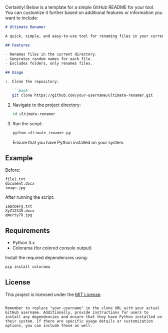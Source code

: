 Certainly! Below is a template for a simple GitHub README for your tool. You can customize it further based on additional features or information you want to include:

```markdown
# Ultimate Renamer

A quick, simple, and easy-to-use tool for renaming files in your current directory to random names.

## Features

- Renames files in the current directory.
- Generates random names for each file.
- Excludes folders, only renames files.

## Usage

1. Clone the repository:

   ```bash
   git clone https://github.com/your-username/ultimate-renamer.git
   ```

2. Navigate to the project directory:

   ```bash
   cd ultimate-renamer
   ```

3. Run the script:

   ```bash
   python ultimate_renamer.py
   ```

   Ensure that you have Python installed on your system.

## Example

Before:

```
file1.txt
document.docx
image.jpg
```

After running the script:

```
1aBcDeFg.txt
XyZ12345.docx
qWerty78.jpg
```

## Requirements

- Python 3.x
- Colorama (for colored console output)

Install the required dependencies using:

```bash
pip install colorama
```

## License

This project is licensed under the [MIT License](LICENSE).
```

Remember to replace "your-username" in the clone URL with your actual GitHub username. Additionally, provide instructions for users to install any dependencies and ensure that they have Python installed on their system. If there are specific usage details or customization options, you can include those as well.
